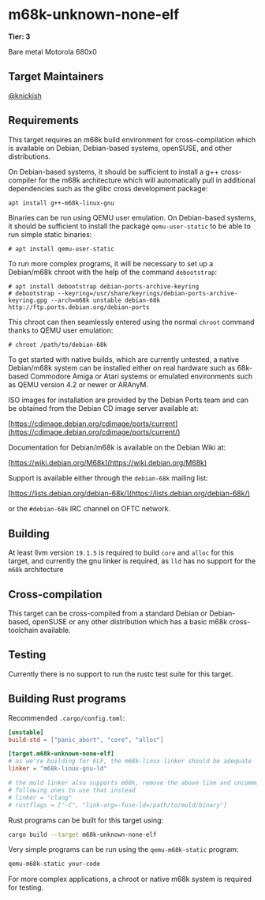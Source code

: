 # m68k-unknown-none-elf

**Tier: 3**

Bare metal Motorola 680x0

## Target Maintainers

[@knickish](https://github.com/knickish)

## Requirements

This target requires an m68k build environment for cross-compilation which
is available on Debian, Debian-based systems, openSUSE, and other distributions.

On Debian-based systems, it should be sufficient to install a g++ cross-compiler for the m68k
architecture which will automatically pull in additional dependencies such as
the glibc cross development package:

```sh
apt install g++-m68k-linux-gnu
```

Binaries can be run using QEMU user emulation. On Debian-based systems, it should be
sufficient to install the package `qemu-user-static` to be able to run simple static
binaries:

```text
# apt install qemu-user-static
```

To run more complex programs, it will be necessary to set up a Debian/m68k chroot with
the help of the command `debootstrap`:

```text
# apt install debootstrap debian-ports-archive-keyring
# debootstrap --keyring=/usr/share/keyrings/debian-ports-archive-keyring.gpg --arch=m68k unstable debian-68k http://ftp.ports.debian.org/debian-ports
```

This chroot can then seamlessly entered using the normal `chroot` command thanks to
QEMU user emulation:

```text
# chroot /path/to/debian-68k
```

To get started with native builds, which are currently untested, a native Debian/m68k
system can be installed either on real hardware such as 68k-based Commodore Amiga or
Atari systems or emulated environments such as QEMU version 4.2 or newer or ARAnyM.

ISO images for installation are provided by the Debian Ports team and can be obtained
from the Debian CD image server available at:

[https://cdimage.debian.org/cdimage/ports/current](https://cdimage.debian.org/cdimage/ports/current/)

Documentation for Debian/m68k is available on the Debian Wiki at:

[https://wiki.debian.org/M68k](https://wiki.debian.org/M68k)

Support is available either through the `debian-68k` mailing list:

[https://lists.debian.org/debian-68k/](https://lists.debian.org/debian-68k/)

or the `#debian-68k` IRC channel on OFTC network.

## Building

At least llvm version `19.1.5` is required to build `core` and `alloc` for this target, and currently the gnu linker is required, as `lld` has no support for the `m68k` architecture

## Cross-compilation

This target can be cross-compiled from a standard Debian or Debian-based, openSUSE or any
other distribution which has a basic m68k cross-toolchain available.

## Testing

Currently there is no support to run the rustc test suite for this target.

## Building Rust programs

Recommended `.cargo/config.toml`:
```toml
[unstable]
build-std = ["panic_abort", "core", "alloc"]

[target.m68k-unknown-none-elf]
# as we're building for ELF, the m68k-linux linker should be adequate
linker = "m68k-linux-gnu-ld"

# the mold linker also supports m68k, remove the above line and uncomment the
# following ones to use that instead
# linker = "clang"
# rustflags = ["-C", "link-arg=-fuse-ld=/path/to/mold/binary"]
```

Rust programs can be built for this target using:

```sh
cargo build --target m68k-unknown-none-elf
```

Very simple programs can be run using the `qemu-m68k-static` program:

```sh
qemu-m68k-static your-code
```

For more complex applications, a chroot or native m68k system is required for testing.
